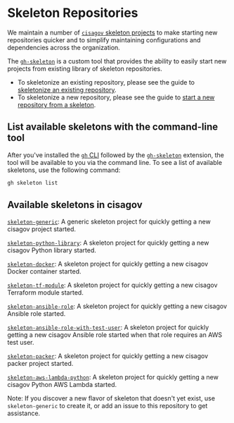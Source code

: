 # Skeleton Repositories #

We maintain a number of [`cisagov` skeleton projects](https://github.com/search?q=org%3Acisagov+topic%3Askeleton)
to make starting new repositories quicker and to simplify maintaining
configurations and dependencies across the organization.

The [`gh-skeleton`](https://github.com/cisagov/gh-skeleton) is
a custom tool that provides the ability to easily start new projects
from existing library of skeleton repositories.

- To skeletonize an existing repository, please see the guide to
[skeletonize an existing repository](skeletonize-existing-repository.md).
- To skeletonize a new repository, please see the guide to
[start a new repository from a skeleton](https://github.com/cisagov/gh-skeleton).

## List available skeletons with the command-line tool ##

After you've installed the [`gh` CLI](https://github.com/cli/cli) followed
by the [`gh-skeleton`](https://github.com/cisagov/gh-skeleton) extension,
the tool will be available to you via the command line. To see a list of
available skeletons, use the following command:

```bash
gh skeleton list
```

## Available skeletons in cisagov ##

[`skeleton-generic`](https://github.com/cisagov/skeleton-generic):
A generic skeleton project for quickly getting a new cisagov project started.

[`skeleton-python-library`](https://github.com/cisagov/skeleton-python-library):
A skeleton project for quickly getting a new cisagov Python library started.

[`skeleton-docker`](https://github.com/cisagov/skeleton-docker):
A skeleton project for quickly getting a new cisagov Docker container started.

[`skeleton-tf-module`](https://github.com/cisagov/skeleton-tf-module):
A skeleton project for quickly getting a new cisagov Terraform module started.

[`skeleton-ansible-role`](https://github.com/cisagov/skeleton-ansible-role):
A skeleton project for quickly getting a new cisagov Ansible role started.

[`skeleton-ansible-role-with-test-user`](https://github.com/cisagov/skeleton-ansible-role-with-test-user):
A skeleton project for quickly getting a new cisagov Ansible role started when
that role requires an AWS test user.

[`skeleton-packer`](https://github.com/cisagov/skeleton-packer):
A skeleton project for quickly getting a new cisagov packer project started.

[`skeleton-aws-lambda-python`](https://github.com/cisagov/skeleton-aws-lambda-python):
A skeleton project for quickly getting a new cisagov Python AWS Lambda started.

Note: If you discover a new flavor of skeleton that doesn't yet exist, use
`skeleton-generic` to create it, or add an issue to this repository to get
assistance.
